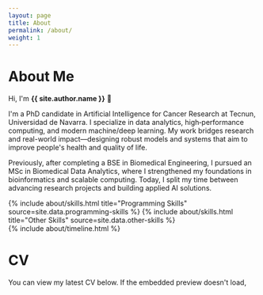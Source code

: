 ```yaml
---
layout: page
title: About
permalink: /about/
weight: 1
---
```


# **About Me**

Hi, I'm **{{ site.author.name }}** :wave:

I'm a PhD candidate in Artificial Intelligence for Cancer Research at Tecnun, Universidad de Navarra. I specialize in data analytics, high‑performance computing, and modern machine/deep learning. My work bridges research and real-world impact—designing robust models and systems that aim to improve people's health and quality of life.

Previously, after completing a BSE in Biomedical Engineering, I pursued an MSc in Biomedical Data Analytics, where I strengthened my foundations in bioinformatics and scalable computing. Today, I split my time between advancing research projects and building applied AI solutions.

<div class="row">
{% include about/skills.html title="Programming Skills" source=site.data.programming-skills %}
{% include about/skills.html title="Other Skills" source=site.data.other-skills %}
</div>

<div class="row">
{% include about/timeline.html %}
</div>

# **CV**
<p>
  You can view my latest CV below. If the embedded preview doesn't load, <a href="/as